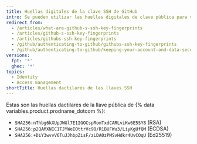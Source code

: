 ```yaml
---
title: Huellas digitales de la clave SSH de GitHub
intro: Se pueden utilizar las huellas digitales de clave pública para validar una conexión a un servidor remoto.
redirect_from:
  - /articles/what-are-github-s-ssh-key-fingerprints
  - /articles/github-s-ssh-key-fingerprints
  - /articles/githubs-ssh-key-fingerprints
  - /github/authenticating-to-github/githubs-ssh-key-fingerprints
  - /github/authenticating-to-github/keeping-your-account-and-data-secure/githubs-ssh-key-fingerprints
versions:
  fpt: '*'
  ghec: '*'
topics:
  - Identity
  - Access management
shortTitle: Huellas dactilares de las llaves SSH
---
```


Estas son las huellas dactilares de la llave pública de {% data variables.product.prodname_dotcom %}:

- `SHA256:nThbg6kXUpJWGl7E1IGOCspRomTxdCARLviKw6E5SY8` (RSA)
- `SHA256:p2QAMXNIC1TJYWeIOttrVc98/R1BUFWu3/LiyKgUfQM` (ECDSA)
- `SHA256:+DiY3wvvV6TuJJhbpZisF/zLDA0zPMSvHdkr4UvCOqU` (Ed25519)
